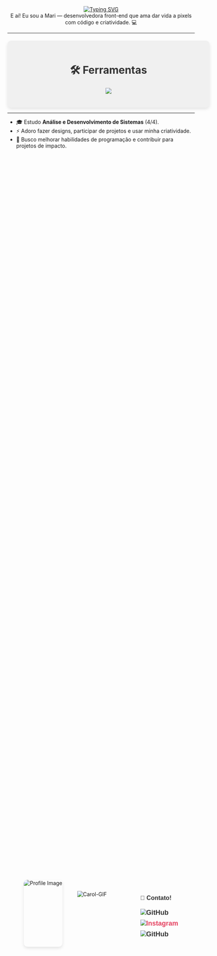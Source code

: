 <div align="center">
  <a href="https://git.io/typing-svg">
    <img src="https://readme-typing-svg.demolab.com?font=Fira+Code&weight=500&size=22&pause=1000&color=EEEEEE&center=true&vCenter=true&random=false&width=524&lines=%E2%8A%B9+Seja+bem+vindo+(a)!+%CB%99%E1%B5%95%CB%99+%E2%8A%B9+" alt="Typing SVG">
  </a>
</div>

<div align="center">
  E aí! Eu sou a Mari — desenvolvedora front-end que ama dar vida a pixels com código e criatividade. 💻
</div>

---

<div align="center" style="background-color: #f0f0f0; padding: 20px; border-radius: 10px; box-shadow: 0 4px 8px rgba(0,0,0,0.1); margin-top: 20px; max-width: 600px; width: 100%;">
  <h2 style="color: #333; font-size: 28px; margin-bottom: 20px;">🛠 Ferramentas </h2>  
  <p align="center">
    <a href="https://skillicons.dev">
      <img src="https://skillicons.dev/icons?i=html,css,java,mysql,postgres,vscode,figma,javascript,arduino,react,tailwind,bootstrap&theme=light" />
    </a>
  </p>
</div>

---

- 🎓 Estudo **Análise e Desenvolvimento de Sistemas** (4/4).    
- ⚡ Adoro fazer designs, participar de projetos e usar minha criatividade.  
- 🎯 Busco melhorar habilidades de programação e contribuir para projetos de impacto.

#

  <br>
  
<div style="display: flex; align-items: center; justify-content: center; height: 100vh; gap: 40px;">
  <!-- Imagem à esquerda -->
  <img alt="Profile Image" height="180px" src="study.gif" style="border-radius: 10px; box-shadow: 0 4px 8px rgba(0,0,0,0.1);">

  <!-- Links à direita da imagem -->

  <img align="center" alt="Carol-GIF" height="120" width="130" src="https://i.pinimg.com/originals/1a/56/ea/1a56eaaaf78869d7c6e0e620b2b98394.gif">

  <div style="text-align: left; font-family: 'Arial', sans-serif;">
    <h3 style="color: #333; margin-bottom: 20px;">🌙 Contato!</h3> 
    <a href="https://github.com/maribrbsv" target="_blank" style="display: block; margin: 8px 0; font-size: 18px; color: #333; text-decoration: none; font-weight: bold;">
        <img src="https://img.shields.io/badge/GitHub-000?style=for-the-badge&logo=github&logoColor=EEEEEE" alt="GitHub">
    </a>  
    <a href="https://instagram.com/mariana.borba.s" target="_blank" style="display: block; margin: 8px 0; font-size: 18px; color: #E4405F; text-decoration: none; font-weight: bold;">
        <img src="https://img.shields.io/badge/Instagram-000?style=for-the-badge&logo=instagram&logoColor=EEEEEE" alt="Instagram">
    </a>  
    <a href="https://open.spotify.com/user/5wssiyz9r0g7zvqpqavz1p9je?si=36f5ee1fddcf42cb" target="_blank" style="display: block; margin: 8px 0; font-size: 18px; color: #333; text-decoration: none; font-weight: bold;">
        <img src="https://img.shields.io/badge/Spotify-000?style=for-the-badge&logo=spotify&logoColor=EEEEEE" alt="GitHub">
    </a>  
  </div>
</div>




<br>  <br>

#

<div style="text-align: center;" align="center">
 <h3 align="center"> Status do Git 😼 </h3>

<p align="center">
  <table>
    <tr>
      <td>
        <img src="https://github-readme-stats.vercel.app/api?username=maribrbsv&show_icons=true&count_private=true&hide=issues&bg_color=000000&title_color=BBBBBB&text_color=DDDDDD&icon_color=CCCCCC&border_color=444" alt="GitHub Stats" />
      </td>
      <td>
        <img src="https://github-readme-stats.vercel.app/api/top-langs/?username=maribrbsv&layout=compact&hide=html,scss,less&count_private=true&bg_color=000000&title_color=BBBBBB&text_color=DDDDDD&icon_color=CCCCCC&border_color=444" alt="Top Langs" />
      </td>
    </tr>
  </table>
</p>



</div>


---

<picture align="center">
  <source media="(prefers-color-scheme: dark)" srcset="https://raw.githubusercontent.com/yarazip/yarazip/output/github-contribution-grid-snake-dark.svg">
  <source media="(prefers-color-scheme: light)" srcset="https://raw.githubusercontent.com/yarazip/yarazip/output/github-contribution-grid-snake-dark.svg">
  <img align="center" alt="github contribution grid snake animation" src="https://raw.githubusercontent.com/yarazip/yarazip/output/github-contribution-grid-snake.svg">
</picture>

---

#

Fique à vontade para me enviar uma mensagem ou colaborar em projetos! 😊

